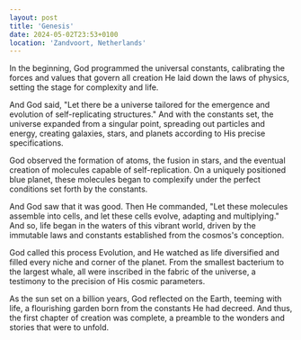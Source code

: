 ```yaml
---
layout: post
title: 'Genesis'
date: 2024-05-02T23:53+0100
location: 'Zandvoort, Netherlands'
---
```


In the beginning, God programmed the universal constants, calibrating the forces and values that govern all creation He laid down the laws of physics, setting the stage for complexity and life.

And God said, "Let there be a universe tailored for the emergence and evolution of self-replicating structures." And with the constants set, the universe expanded from a singular point, spreading out particles and energy, creating galaxies, stars, and planets according to His precise specifications.

God observed the formation of atoms, the fusion in stars, and the eventual creation of molecules capable of self-replication. On a uniquely positioned blue planet, these molecules began to complexify under the perfect conditions set forth by the constants.

And God saw that it was good. Then He commanded, "Let these molecules assemble into cells, and let these cells evolve, adapting and multiplying." And so, life began in the waters of this vibrant world, driven by the immutable laws and constants established from the cosmos's conception.

God called this process Evolution, and He watched as life diversified and filled every niche and corner of the planet. From the smallest bacterium to the largest whale, all were inscribed in the fabric of the universe, a testimony to the precision of His cosmic parameters.

As the sun set on a billion years, God reflected on the Earth, teeming with life, a flourishing garden born from the constants He had decreed. And thus, the first chapter of creation was complete, a preamble to the wonders and stories that were to unfold.